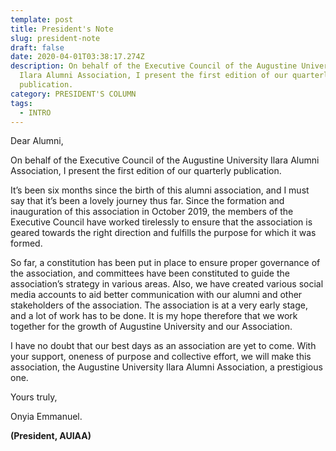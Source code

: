 ```yaml
---
template: post
title: President's Note
slug: president-note
draft: false
date: 2020-04-01T03:38:17.274Z
description: On behalf of the Executive Council of the Augustine University
  Ilara Alumni Association, I present the first edition of our quarterly
  publication.
category: PRESIDENT'S COLUMN
tags:
  - INTRO
---
```

Dear Alumni,

On behalf of the Executive Council of the Augustine University Ilara Alumni Association, I present the first edition of our quarterly publication. 

It’s been six months since the birth of this alumni association, and I must say that it’s been a lovely journey thus far. Since the formation and inauguration of this association in October 2019, the members of the Executive Council have worked tirelessly to ensure that the association is geared towards the right direction and fulfills the purpose for which it was formed. 

So far, a constitution has been put in place to ensure proper governance of the association, and committees have been constituted to guide the association’s strategy in various areas. Also, we have created various social media accounts to aid better communication with our alumni and other stakeholders of the association.  The association is at a very early stage, and a lot of work has to be done. It is my hope therefore that we work together for the growth of Augustine University and our Association.

I have no doubt that our best days as an association are yet to come. With your support, oneness of purpose and collective effort, we will make this association, the Augustine University Ilara Alumni Association, a prestigious one. 

Yours truly, 

Onyia Emmanuel.

**(President, AUIAA)**